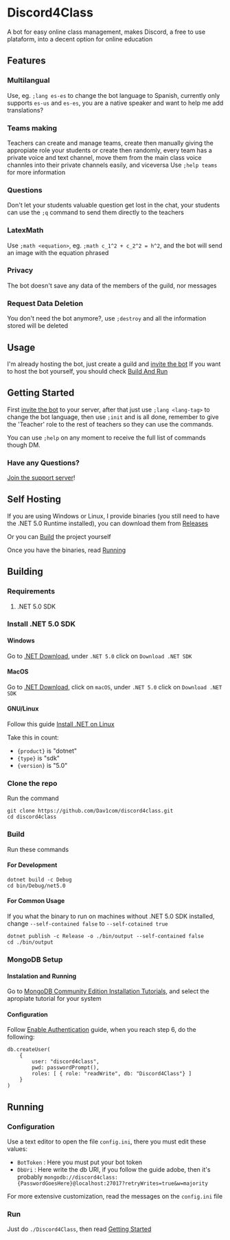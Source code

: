 # Discord4Class

A bot for easy online class management, makes Discord, a free to
use plataform, into a decent option for online education

## Features

### Multilangual
Use, eg. `;lang es-es` to change the bot language to Spanish, currently only
supports `es-us` and `es-es`, you are a native speaker and want to help me add
translations?

### Teams making
Teachers can create and manage teams, create then manually giving the
appropiate role your students or create then randomly, every team has a private
voice and text channel, move them from the main class voice channles into their
private channels easily, and viceversa
Use `;help teams` for more information

### Questions
Don't let your students valuable question get lost in the chat, your students
can use the `;q` command to send them directly to the teachers

### LatexMath
Use `;math <equation>`, eg. `;math c_1^2 + c_2^2 = h^2`, and the bot will send
an image with the equation phrased

### Privacy
The bot doesn't save any data of the members of the guild, nor messages

### Request Data Deletion
You don't need the bot anymore?, use `;destroy` and all the information stored
will be deleted

## Usage
I'm already hosting the bot, just create a guild and [invite the bot]
If you want to host the bot yourself, you should check [Build And Run](#Build-And-Run)

## Getting Started
First [invite the bot] to your server, after that just use `;lang <lang-tag>`
to change the bot language, then use `;init` and is all done, remember to give
the 'Teacher' role to the rest of teachers so they can use the commands.

You can use `;help` on any moment to receive the full list of commands
though DM.

### Have any Questions?
[Join the support server]!

## Self Hosting
If you are using Windows or Linux, I provide binaries (you still need to have
the .NET 5.0 Runtime installed), you can download them from [Releases]

Or you can [Build](#building) the project yourself

Once you have the binaries, read [Running](#running)

## Building
### Requirements
1) .NET 5.0 SDK

### Install .NET 5.0 SDK
#### Windows
Go to [.NET Download], under `.NET 5.0` click on
`Download .NET SDK`

#### MacOS
Go to [.NET Download], click on `macOS`, under `.NET 5.0`
click on `Download .NET SDK`

#### GNU/Linux
Follow this guide [Install .NET on Linux](https://docs.microsoft.com/es-es/dotnet/core/install/linux)

Take this in count:
- `{product}` is "dotnet"
- `{type}` is "sdk"
- `{version}` is "5.0"

### Clone the repo
Run the command
```
git clone https://github.com/Dav1com/discord4class.git
cd discord4class
```

### Build
Run these commands
#### For Development
```
dotnet build -c Debug
cd bin/Debug/net5.0
```
#### For Common Usage
If you what the binary to run on machines without .NET 5.0 SDK installed, change
`--self-contained false` to `--self-cotained true`
```
dotnet publish -c Release -o ./bin/output --self-contained false
cd ./bin/output
```

### MongoDB Setup
#### Instalation and Running
Go to [MongoDB Community Edition Installation Tutorials](https://docs.mongodb.com/manual/installation/#mongodb-community-edition-installation-tutorials), and select the apropiate
tutorial for your system

#### Configuration
Follow [Enable Authentication](https://docs.mongodb.com/manual/tutorial/enable-authentication/)
guide, when you reach step 6, do the following:
```
db.createUser(
    {
        user: "discord4class",
        pwd: passwordPrompt(),
        roles: [ { role: "readWrite", db: "Discord4Class"} ]
    }
)
```

## Running
### Configuration
Use a text editor to open the file `config.ini`, there you must edit these values:

- `BotToken` : Here you must put your bot token
- `DbUri` : Here write the db URI, if you follow the guide adobe, then it's
probably `mongodb://discord4class:{PasswordGoesHere}@localhost:27017?retryWrites=true&w=majority`

For more extensive customization, read the messages on the `config.ini` file

### Run
Just do `./Discord4Class`, then read [Getting Started](#getting-started)

[invite the bot]: https://discord.com/oauth2/authorize?client_id=782369699849437194&permissions=289795152&scope=bot
[join the support server]: https://discord.com/invite/qbgbWqTrRe
[.NET Download]: https://dotnet.microsoft.com/download
[Releases]: https://github.com/dav1com/discord4class/releases/
